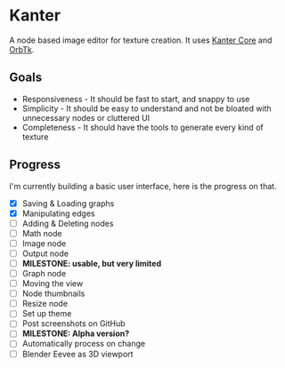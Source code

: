 # Kanter
A node based image editor for texture creation. It uses [Kanter Core](https://github.com/lukors/kanter_core) and [OrbTk](https://github.com/redox-os/orbtk).

## Goals
- Responsiveness - It should be fast to start, and snappy to use
- Simplicity - It should be easy to understand and not be bloated with unnecessary nodes or cluttered UI
- Completeness - It should have the tools to generate every kind of texture

## Progress
I'm currently building a basic user interface, here is the progress on that.

- [x] Saving & Loading graphs
- [x] Manipulating edges
- [ ] Adding & Deleting nodes
- [ ] Math node
- [ ] Image node
- [ ] Output node
- [ ] **MILESTONE: usable, but very limited**
- [ ] Graph node
- [ ] Moving the view
- [ ] Node thumbnails
- [ ] Resize node
- [ ] Set up theme
- [ ] Post screenshots on GitHub
- [ ] **MILESTONE: Alpha version?**
- [ ] Automatically process on change
- [ ] Blender Eevee as 3D viewport
